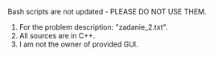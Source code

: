 Bash scripts are not updated - PLEASE DO NOT USE THEM.

1. For the problem description: "zadanie_2.txt".
2. All sources are in C++.
3. I am not the owner of provided GUI.
